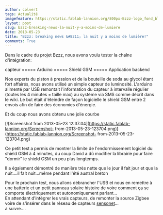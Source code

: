 ```yaml
---
author: colvert
tags: Actualité
imagefeature: https://static.fablab-lannion.org/800px-Bzzz-logo_fond_blanc.jpg
layout: post
slug: bzzz-breaking-news-la-nuit-y-a-moins-de-lumiere
date: 2013-05-23
title: "Bzzz: breaking news &#8211; la nuit y a moins de lumière!"
comments: True
---
```

Dans le cadre du projet Bzzz, nous avons voulu tester la chaîne d'intégration:

capteur ===== Arduino ===== Shield GSM ===== Application backend

Nos experts du piston à pression et de la bouteille de soda au glycol étant
fort affairés, nous avons utilisé un simple capteur de luminosité. L'arduino
alimenté par USB remontait l'information du capteur à intervalle régulier
(toutes les 4 minutes = taille max) au système via SMS comme décrit dans le
wiki. Le but était d'éteindre de façon logicielle le shield GSM entre 2 envois
afin de faire des économies d'énergie.

Et du coup nous avons obtenu une jolie courbe

[![Screenshot from 2013-05-23
12:37:04](https://static.fablab-lannion.org/Screenshot-
from-2013-05-23-123704.png)](https://static.fablab-lannion.org/Screenshot-
from-2013-05-23-123704.png)

Ce petit test a permis de montrer la limite de l'endormissement logiciel du
shield GSM à 4 minutes, du coup David a dû modifier la librairie pour faire
"dormir" le shield GSM un peu plus longtemps.

Il a également démontré de manière très nette que le jour il fait jour et que
la nuit….il fait nuit…même pendant l'été austral breton

Pour le prochain test, nous allons débrancher l'USB et nous en remettre à une
batterie et un petit panneau solaire histoire de voire comment ça se comporte
électriquement et autonomiquement parlant…  
En attendant d'intégrer les vrais capteurs, de remonter la source Zigbee voire
de s'insérer dans le réseau de capteurs
[sensonet](https://projects.emerginov.org/sensonet/)…  
à suivre….




